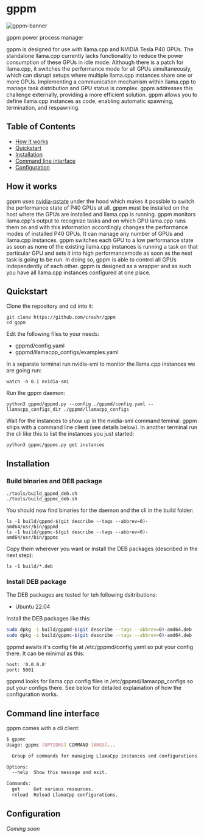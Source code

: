 # gppm
![gppm-banner](https://github.com/user-attachments/assets/af0a6d7b-818c-476f-b3e3-9217b848c5c7)


gppm power process manager

gppm is designed for use with llama.cpp and NVIDIA Tesla P40 GPUs. The standalone llama.cpp currently lacks functionality to reduce the power consumption of these GPUs in idle mode. Although there is a patch for llama.cpp, it switches the performance mode for all GPUs simultaneously, which can disrupt setups where multiple llama.cpp instances share one or more GPUs. Implementing a communication mechanism within llama.cpp to manage task distribution and GPU status is complex. gppm addresses this challenge externally, providing a more efficient solution.
gppm allows you to define llama.cpp instances as code, enabling automatic spawning, termination, and respawning.

  
## Table of Contents

- [How it works](#how-it-works)
- [Quickstart](#quickstart)
- [Installation](#installation)
- [Command line interface](#command-line-interface)
- [Configuration](#configuration)

## How it works

gppm uses [nvidia-pstate](https://github.com/sasha0552/nvidia-pstate) under the hood which makes it possible to switch the performance state of P40 GPUs at all. gppm must be installed on the host where the GPUs are installed and llama.cpp is running. gppm monitors llama.cpp's output to recognize tasks and on which GPU lama.cpp runs them on and with this information accordingly changes the performance modes of installed P40 GPUs. It can manage any number of GPUs and llama.cpp instances. gppm switches each GPU to a low performance state as soon as none of the existing llama.cpp instances is running a task on that particular GPU and sets it into high performancemode as soon as the next task is going to be run. In doing so, gppm is able to control all GPUs independently of each other. gppm is designed as a wrapper and as such you have all llama.cpp instances configured at one place.
    
## Quickstart

Clone the repository and cd into it:

```shell
git clone https://github.com/crashr/gppm
cd gppm
```

Edit the following files to your needs:

* gppmd/config.yaml
* gppmd/llamacpp_configs/examples.yaml 

In a separate terminal run nvidia-smi to monitor the llama.cpp instances we are going run:

```shell
watch -n 0.1 nvidia-smi
```

Run the gppm daemon:

```
python3 gppmd/gppmd.py --config ./gppmd/config.yaml --llamacpp_configs_dir ./gppmd/llamacpp_configs
```

Wait for the instances to show up in the nvidia-smi command teminal.
gppm ships with a command line client (see details below). In another terminal run the cli like this to list the instances you just started:

```shell
python3 gppmc/gppmc.py get instances
```


## Installation

### Build binaries and DEB package

```shell
./tools/build_gppmd_deb.sh
./tools/build_gppmc_deb.sh
```

You should now find binaries for the daemon and the cli in the build folder:

```shell
ls -1 build/gppmd-$(git describe --tags --abbrev=0)-amd64/usr/bin/gppmd
ls -1 build/gppmc-$(git describe --tags --abbrev=0)-amd64/usr/bin/gppmc
```

Copy them wherever you want or install the DEB packages (described in the next step):

```shell
ls -1 build/*.deb
```

### Install DEB package

The DEB packages are tested for teh following dsitributions:

* Ubuntu 22.04

Install the DEB packages like this:

```sh
sudo dpkg -i build/gppmd-$(git describe --tags --abbrev=0)-amd64.deb
sudo dpkg -i build/gppmc-$(git describe --tags --abbrev=0)-amd64.deb
```

gppmd awaits it's config file at /etc/gppmd/config.yaml so put your config there. It can be minimal as this:

```
host: '0.0.0.0'
port: 5001
```

gppmd looks for llama.cpp config files in /etc/gppmd/llamacpp_configs so put your configs there. See below for detailed explaination of how the configuration works.

## Command line interface

gppm comes with a cli client:
```sh
$ gppmc
Usage: gppmc [OPTIONS] COMMAND [ARGS]...

  Group of commands for managing LlamaCpp instances and configurations.

Options:
  --help  Show this message and exit.

Commands:
  get     Get various resources.
  reload  Reload LlamaCpp configurations.
```

## Configuration

*Coming soon*
